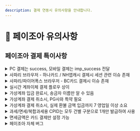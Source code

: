 ```yaml
---
description: 결제 연동시 유의사항을 안내합니다.
---
```


# 📍 페이조아 유의사항

## 페이조아 결제 특이사항

<details>

<summary>PC 결제는 success, 모바일 결제는 imp_success 전달</summary>

PC와 모바일에서 결제창이 각기 다른 방식으로 호출되기 때문에, 결제 후속 프로세스에도 차이가 있습니다. PC 결제의 경우 페이조아 결제창이 iframe 방식으로 호출되기 때문에 결제 프로세스 완료 후 콜백 함수(IMP.request\_pay 함수 호출시 전달한 두번째 파라미터)가 호출되지만, 모바일 결제의 경우 페이조아 결제창이 페이조아 URL로 리디렉션되기 때문에 결제 프로세스 완료 후 지정 된 URL(`m_redirect_url`)로 302 리디렉션 됩니다. 이때 결제 실패/성공 여부를 의미하는 파라미터가 전달되는데, PC 결제시에는 `success`, 모바일 결제시에는 `imp_success`로 서로 다른 이름의 파라미터가 전달되어 주의가 요구됩니다. 정리해보면 아래와 같습니다.

*   \[PC결제] iframe → 콜백 함수 호출 → 콜백 함수로 전달되는 response 객체에 `success`키 값으로 전달



    ```jsx
    IMP.request_pay({
      // 중략
    }, function (response) {
    	const { **success** } = response; // 결제 성공 또는 실패 여부
    	if (success) {
    		// 결제 성공시 프로세스
    	} else {
    		// 결제 실패시 프로세스
    	}
    });
    ```
*   \[모바일 결제] 리디렉션 → m\_redirect\_url로 302 리디렉션 → `imp_success` 쿼리 파라미터 전달



    ```jsx
    /**
     * m_redirect_url을 https://myservice.com/payments/complete로 설정한 후
     * 결제 프로세스 종료 됐을때 302 리디렉션 되는 URL 예시
     */
    https://myservice.com/payments/complete?**imp_success=true**&imp_uid=imp1234567890&merchant_uid=mid_123467890
    ```

#### &#x20;**imp\_success와 success는 deprecated**

하지만 애초에 `imp_success` 파라미터든 `success` 파라미터는 deprecated 되었기 때문에 해당 파라미터를 기반으로 결제 실패/성공 여부를 판단하시면 안됩니다. 해당 파라미터는 단순히 아임포트 → 가맹점 클라이언트로 응답되는 시기의 결제 실패/성공 여부를 내려주는데, 이 값은 페이조아 → 아임포트로 결제 결과 통지 → 아임포트 DB 업데이트가 완료 된 시점이어야지만 정확하다고 볼 수 있습니다.

그런데 **페이조아 → 아임포트로의 결제 결과가 전달 → 아임포트 DB 업데이트와 아임포트 → 가맹점 클라이언트로의 응답이 비동기로 동작**하기 때문에 **실제로는 결제가 정상적으로 완료 됐어도 아직 아임포트 DB에 업데이트가 안 된 시점이라 가맹점 클라이언트로 응답되는 `imp_success` 또는 `success` 파라미터가 `false`일 수** 있습니다.

따라서 아임포트 → 가맹점 클라이언트로 응답되는 결과 데이터 중 신뢰할 수 있는 값은 오로지 아임포트 주문 번호(`imp_uid`)와 가맹점 주문 번호(`merchant_uid`)이며, 이 값을 가맹점 서버로 전달해 아임포트 결제내역 조회 API([GET /payments/{imp\_uid}](https://api.iamport.kr/#!/payments/getPaymentByImpUid))를 호출한 결과(`status`)를 보고 결제 실패(`failed`)/성공(`paid`) 여부를 판단하시길 바랍니다.

</details>

<details>

<summary>사파리 브라우저 - 하나카드 / NH앱캐시 결제시 세션 관련 이슈 존재</summary>

사파리 브라우저에서 하나카드 / NH앱캐시(계좌이체) 결제시 아래와 같이 `세션 유효기간이 초과되어 카드사와 연결이 종료되었습니다`와 같은 메시지가 렌더링 되며 더이상 결제가 불가능한 이슈가 있습니다.

<img src="../../../.gitbook/assets/image (18) (1).png" alt="참고이미지" data-size="original">

이러한 현상을 겪으시는 경우, 사파리 환경설정에서 아래와 같이 `크로스 사이트 추적 방지` 해제 및 `모든 쿠키 차단`이 모두 해제되어있는지 확인해보시고, 모두 해제 후 다시 시도해보시길 바랍니다.

<img src="../../../.gitbook/assets/image (27) (1) (1).png" alt="참고이미지" data-size="original">

</details>

<details>

<summary>사파리/파이어폭스 브라우저 - BC카드 결제시 이슈 존재</summary>

신용카드 결제창에서 BC카드 선택 후 다음 버튼 클릭시 "지불에 실패하였습니다"라는 얼럿트 창이 뜨면서 더이상 진행되지 않는 이슈가 있습니다. 다른 브라우저(크롬, 오페라, 엣지 등)나 다른 카드사에서는 이상 없이 BC카드 결제를 위한 페이북 QR코드가 렌더링되지만, 사파리와 파이어폭스에서는 아래와 같이 "지불에 실패하였습니다"라는 메시지를 담고 있는 얼럿트창이 뜨면서 더이상 결제가 진행되지 않습니다.

<img src="../../../.gitbook/assets/image (5).png" alt="참고이미지" data-size="original">

이러한 현상을 겪으시는 경우, 사파리 환경설정에서 아래와 같이 `*.payjoa.co.kr` 도메인에 대해 팝업 `허용` 설정 되어있으신지 확인해보시고, 허용 후 다시 시도해보시길 바랍니다.

<img src="../../../.gitbook/assets/image (29) (1).png" alt="참고이미지" data-size="original">

###

</details>

<details>

<summary>실시간 계좌이체 결제 플로우 상이</summary>

&#x20;페이조아의 경우 내부적으로 토스페이먼츠 - 계좌이체를 사용하고 있어 토스 간편결제, NH앱캐시 그리고 계좌 정보 직접 입력을 통해서만 계좌이체가 가능합니다. 여기서 계좌 정보 직접 입력시, 보안카드 / OTP 인증 → 공인인증서 인증까지 해야합니다.

단, 모바일 결제의 경우엔 토스 간편결제와 NH앱캐시를 통해서만 결제가 가능합니다.

<img src="../../../.gitbook/assets/image (10) (1).png" alt="PC 결제" data-size="original">

<img src="../../../.gitbook/assets/image (17) (1) (1) (1).png" alt="모바일 결제" data-size="original">

###

</details>

<details>

<summary>가상계좌 입금 완료시, 송금자 이름만 알 수 있음</summary>

페이조아는 (발급된) 가상계좌에 입금 완료시, 송금자의 정보(은행명, 계좌번호, 송금인) 중 송금자 이름만 알려줍니다. 따라서 아임포트 결제내역 조회([**GET /payments/{imp\_uid}**](../../../api/api-1/api-1.md))시 송금자의 은행코드(`bank_code`)과 은행명(`bank_name`)은 모두 NULL로 내려가며, 송금자 이름을 확인하기 위해서는 아래 예시와 같이 별도의 쿼리 파라미터(`extension`)를 `true`로 설정해주셔야 합니다.

```jsx
GET http://api.iamport.kr/payments/{아임포트 번호}?**extension=true**

{
	// ... 중략
	bank_code: null, // 송금자 은행 코드 알 수 없음
	bank_name: null, // 송금자 은행 이름 알 수 없음
	extension: {
		// ... 중략
		**"REMITTER": "홍길동" // 송금자 이름**
	}
}
```

</details>

<details>

<summary>가상계좌 결제 취소시, PG사와 특약 필요</summary>

가상계좌 입금 완료 건에 대한 결제 취소(환불)은 가상계좌 발급시 부과되는 수수료 이슈로 인해 페이조아와 특약을 맺어야지만 가능합니다. 이 특약 없이는 기본적으로 가상계좌 결제 건의 환불은 불가능합니다.

</details>

<details>

<summary>가상계좌 결제 취소시, 실제 환불 금액 입금까지 7 영업일 이상 소요</summary>

페이조아 가상계좌 결제 취소(환불)는 가맹점 → 아임포트 → 페이조아로 환불 요청 접수시, 페이조아 담당자가 수기로 확인 후 환불 처리를 해주는 프로세스로 진행되기 때문에 환불 금액이 실제로 입금 될때까지 7 영업일 이상 소요됩니다.

</details>

<details>

<summary>과세/면세/복합과세용 CPID는 모두 건별 구분으로 1개만 발급하여 사용</summary>

페이조아 측으로 해당 CPID 설정을 `건별구분`으로 발급 해달라고 요청해주셔야 합니다. 그래야 하나의 CPID로 과세/면세/복합과세 거래건을 모두 처리할 수 있습니다.

</details>

<details>

<summary>면세금액은 카드 결제만 설정 가능</summary>

결제창(IMP.request\_pay 함수) 호출시 총 결제 금액(`amount`)중 면세 금액(`tax_free`)을 설정할 수 있습니다. 단, 페이조아 시스템 상 면세 금액은 카드 결제(pay\_method: `card`) 시에만 가능하고 계좌이체 / 가상계좌 결제 시에는 설정할 수 없어 전액 과세 처리 됩니다.

</details>

<details>

<summary>페이조아 자체 버그</summary>

#### 에스크로 결제시 구매자 전화번호가 결제창에 자동 완성되지 않음

<img src="../../../.gitbook/assets/image (28) (1).png" alt="참고이미지" data-size="original">

* IMP.request\_pay 호출시 전달한 구매자의 전화번호(`buyer_tel`)가 다른 결제창과는 달리 에스크로 결제창에서는 자동 완성되지 않습니다. 이는 페이조아가 해당 기능을 제공하지 않는 것으로 이용에 참고 부탁드립니다.

</details>
